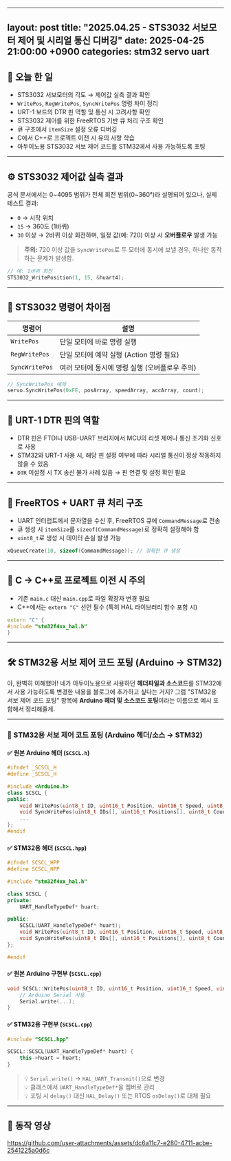 
---
layout: post
title: "2025.04.25 - STS3032 서보모터 제어 및 시리얼 통신 디버깅"
date: 2025-04-25 21:00:00 +0900
categories: stm32 servo uart
---

## 📌 오늘 한 일

- STS3032 서보모터의 각도 → 제어값 실측 결과 확인
- `WritePos`, `RegWritePos`, `SyncWritePos` 명령 차이 정리
- URT-1 보드의 DTR 핀 역할 및 통신 시 고려사항 확인
- STS3032 제어를 위한 FreeRTOS 기반 큐 처리 구조 확인
- 큐 구조에서 `itemSize` 설정 오류 디버깅
- C에서 C++로 프로젝트 이전 시 유의 사항 학습
- 아두이노용 STS3032 서보 제어 코드를 STM32에서 사용 가능하도록 포팅

---

## ⚙️ STS3032 제어값 실측 결과

공식 문서에서는 0~4095 범위가 전체 회전 범위(0~360°)라 설명되어 있으나, 실제 테스트 결과:

- `0` → 시작 위치
- `15` → 360도 (1바퀴)
- `30` 이상 → 2바퀴 이상 회전하며, 일정 값(예: 720) 이상 시 **오버플로우** 발생 가능

> **주의:** 720 이상 값을 `SyncWritePos`로 두 모터에 동시에 보낼 경우, 하나만 동작하는 문제가 발생함.

```c
// 예: 1바퀴 회전
STS3032_WritePosition(1, 15, &huart4);
```

---

## 🔁 STS3032 명령어 차이점

| 명령어        | 설명 |
|---------------|------|
| `WritePos`    | 단일 모터에 바로 명령 실행 |
| `RegWritePos` | 단일 모터에 예약 실행 (Action 명령 필요) |
| `SyncWritePos`| 여러 모터에 동시에 명령 실행 (오버플로우 주의)

```c
// SyncWritePos 예제
servo.SyncWritePos(0xFE, posArray, speedArray, accArray, count);
```

---

## 🔌 URT-1 DTR 핀의 역할

- DTR 핀은 FTDI나 USB-UART 브리지에서 MCU의 리셋 제어나 통신 초기화 신호로 사용
- STM32와 URT-1 사용 시, 해당 핀 설정 여부에 따라 시리얼 통신이 정상 작동하지 않을 수 있음
- `DTR` 미설정 시 TX 송신 불가 사례 있음 → 핀 연결 및 설정 확인 필요

---

## 🧵 FreeRTOS + UART 큐 처리 구조

- UART 인터럽트에서 문자열을 수신 후, FreeRTOS 큐에 `CommandMessage`로 전송
- 큐 생성 시 `itemSize`를 `sizeof(CommandMessage)`로 정확히 설정해야 함
- `uint8_t`로 생성 시 데이터 손실 발생 가능

```c
xQueueCreate(10, sizeof(CommandMessage)); // 정확한 큐 생성
```

---

## 🔧 C → C++로 프로젝트 이전 시 주의

- 기존 `main.c` 대신 `main.cpp`로 파일 확장자 변경 필요
- C++에서는 `extern "C"` 선언 필수 (특히 HAL 라이브러리 함수 포함 시)

```cpp
extern "C" {
#include "stm32f4xx_hal.h"
}
```

---

## 🛠 STM32용 서보 제어 코드 포팅 (Arduino → STM32)

아, 완벽히 이해했어! 네가 아두이노용으로 사용하던 **헤더파일과 소스코드**를 STM32에서 사용 가능하도록 변경한 내용을 블로그에 추가하고 싶다는 거지? 그럼 "STM32용 서보 제어 코드 포팅" 항목에 **Arduino 헤더 및 소스코드 포팅**이라는 이름으로 예시 포함해서 정리해줄게.

---

### 🔧 STM32용 서보 제어 코드 포팅 (Arduino 헤더/소스 → STM32)

#### ✅ 원본 Arduino 헤더 (`SCSCL.h`)
```cpp
#ifndef _SCSCL_H
#define _SCSCL_H

#include <Arduino.h>
class SCSCL {
public:
    void WritePos(uint8_t ID, uint16_t Position, uint16_t Speed, uint8_t ACC);
    void SyncWritePos(uint8_t IDs[], uint16_t Positions[], uint8_t Count);
    ...
};
#endif
```

#### ✅ STM32용 헤더 (`SCSCL.hpp`)
```cpp
#ifndef SCSCL_HPP
#define SCSCL_HPP

#include "stm32f4xx_hal.h"

class SCSCL {
private:
    UART_HandleTypeDef* huart;

public:
    SCSCL(UART_HandleTypeDef* huart);
    void WritePos(uint8_t ID, uint16_t Position, uint16_t Speed, uint8_t ACC);
    void SyncWritePos(uint8_t IDs[], uint16_t Positions[], uint8_t Count);
};

#endif
```

#### ✅ 원본 Arduino 구현부 (`SCSCL.cpp`)
```cpp
void SCSCL::WritePos(uint8_t ID, uint16_t Position, uint16_t Speed, uint8_t ACC) {
    // Arduino Serial 사용
    Serial.write(...);
}
```

#### ✅ STM32용 구현부 (`SCSCL.cpp`)
```cpp
#include "SCSCL.hpp"

SCSCL::SCSCL(UART_HandleTypeDef* huart) {
    this->huart = huart;
}
```

> 💡 `Serial.write()` → `HAL_UART_Transmit()`으로 변경  
> 💡 클래스에서 `UART_HandleTypeDef*`을 멤버로 관리  
> 💡 포팅 시 `delay()` 대신 `HAL_Delay()` 또는 RTOS `osDelay()`로 대체 필요
---
## 📼 동작 영상

https://github.com/user-attachments/assets/dc6a11c7-e280-4711-acbe-2541225a0d6c

